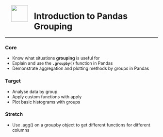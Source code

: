 <img src="http://imgur.com/1ZcRyrc.png" style="float: left; margin: 20px; height: 55px">

# Introduction to Pandas Grouping

---

### Core
- Know what situations **grouping** is useful for
- Explain and use the **`.groupby()`** function in Pandas
- Demonstrate aggregation and plotting methods by groups in Pandas

### Target
- Analyse data by group
- Apply custom functions with apply
- Plot basic histograms with groups

### Stretch
- Use .agg() on a groupby object to get different functions for different columns
